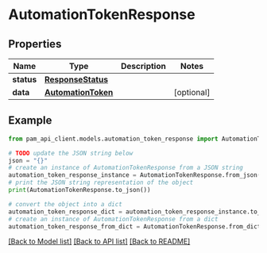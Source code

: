 # AutomationTokenResponse


## Properties

Name | Type | Description | Notes
------------ | ------------- | ------------- | -------------
**status** | [**ResponseStatus**](ResponseStatus.md) |  | 
**data** | [**AutomationToken**](AutomationToken.md) |  | [optional] 

## Example

```python
from pam_api_client.models.automation_token_response import AutomationTokenResponse

# TODO update the JSON string below
json = "{}"
# create an instance of AutomationTokenResponse from a JSON string
automation_token_response_instance = AutomationTokenResponse.from_json(json)
# print the JSON string representation of the object
print(AutomationTokenResponse.to_json())

# convert the object into a dict
automation_token_response_dict = automation_token_response_instance.to_dict()
# create an instance of AutomationTokenResponse from a dict
automation_token_response_from_dict = AutomationTokenResponse.from_dict(automation_token_response_dict)
```
[[Back to Model list]](../README.md#documentation-for-models) [[Back to API list]](../README.md#documentation-for-api-endpoints) [[Back to README]](../README.md)



